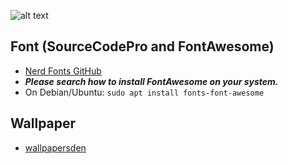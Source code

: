 ![alt text](https://raw.githubusercontent.com/Murzchnvok/polybar-fox/master/polybar-fox.png)

## Font (SourceCodePro and FontAwesome)
- [Nerd Fonts GitHub](https://github.com/ryanoasis/nerd-fonts)
- ***Please search how to install FontAwesome on your system.***
- On Debian/Ubuntu: `sudo apt install fonts-font-awesome`

## Wallpaper
- [wallpapersden](https://wallpapersden.com/trip-night-wallpaper/)